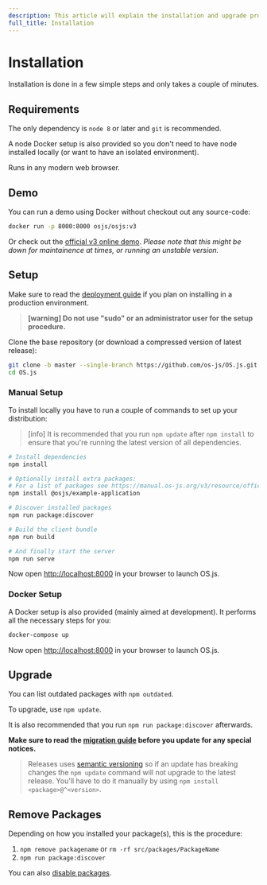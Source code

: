 ```yaml
---
description: This article will explain the installation and upgrade procedures.
full_title: Installation
---
```


# Installation

Installation is done in a few simple steps and only takes a couple of minutes.

## Requirements

The only dependency is `node 8` or later and `git` is recommended.

A node Docker setup is also provided so you don't need to have node installed locally (or want to have an isolated environment).

Runs in any modern web browser.

## Demo

You can run a demo using Docker without checkout out any source-code:

```bash
docker run -p 8000:8000 osjs/osjs:v3
```

Or check out the [official v3 online demo](https://demo.os-js.org/v3/). *Please note that this might be down for maintainence at times, or running an unstable version.*

## Setup

Make sure to read the [deployment guide](../guide/deploy/README.md) if you plan on installing in a production environment.

> **[warning] Do not use "sudo" or an administrator user for the setup procedure.**

Clone the base repository (or download a compressed version of latest release):

```bash
git clone -b master --single-branch https://github.com/os-js/OS.js.git
cd OS.js
```

### Manual Setup

To install locally you have to run a couple of commands to set up your distribution:

> [info] It is recommended that you run `npm update` after `npm install` to ensure that you're running the latest version of all dependencies.

```bash
# Install dependencies
npm install

# Optionally install extra packages:
# For a list of packages see https://manual.os-js.org/v3/resource/official/
npm install @osjs/example-application

# Discover installed packages
npm run package:discover

# Build the client bundle
npm run build

# And finally start the server
npm run serve
```

Now open [http://localhost:8000](http://localhost:8000) in your browser to launch OS.js.

### Docker Setup

A Docker setup is also provided (mainly aimed at development). It performs all the necessary steps for you:

```bash
docker-compose up
```

Now open [http://localhost:8000](http://localhost:8000) in your browser to launch OS.js.

## Upgrade

You can list outdated packages with `npm outdated`.

To upgrade, use `npm update`.

It is also recommended that you run `npm run package:discover` afterwards.

**Make sure to read the [migration guide](../guide/deploy/README.md) before you update for any special notices.**

> Releases uses [semantic versioning](https://semver.org/) so if an update has breaking changes the `npm update` command will not upgrade to the latest release. You'll have to do it manually by using `npm install <package>@^<version>`.

## Remove Packages

Depending on how you installed your package(s), this is the procedure:

1. `npm remove packagename` or `rm -rf src/packages/PackageName`
2. `npm run package:discover`

You can also [disable packages](../guide/cli/README.md#disabling-packages).
